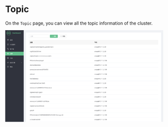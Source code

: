 # Topic

On the `Topic` page, you can view all the topic information of the cluster.

![topic](./_assets/topics.png)